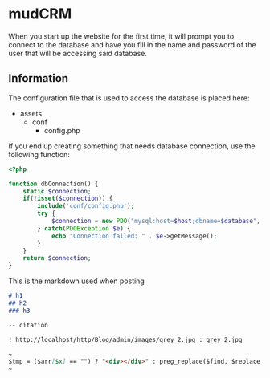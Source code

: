 # mudCRM
When you start up the website for the first time, it will prompt you to connect to the database and have you fill in the name and password of the user that will be accessing said database.


## Information 

The configuration file that is used to access the database is placed here:

- assets
    - conf
        - config.php
        
If you end up creating something that needs database connection, use the following function:
```php
<?php

function dbConnection() { 
    static $connection;
    if(!isset($connection)) {
        include('conf/config.php');
        try {
            $connection = new PDO("mysql:host=$host;dbname=$database", $username, $pass);
        } catch(PDOException $e) {
            echo "Connection failed: " . $e->getMessage();
        }
    }
    return $connection;
}
```
This is the markdown used when posting

```Markdown
# h1
## h2
### h3

-- citation

! http://localhost/http/Blog/admin/images/grey_2.jpg : grey_2.jpg

~
$tmp = ($arr[$x] == "") ? "<div></div>" : preg_replace($find, $replace, $arr[$x]);
~
```

